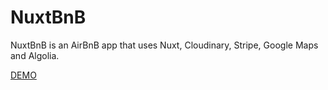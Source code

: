 # NuxtBnB

NuxtBnB is an AirBnB app that uses Nuxt, Cloudinary, Stripe, Google Maps and Algolia.

[DEMO](https://nuxtairbnb.vercel.app/)
